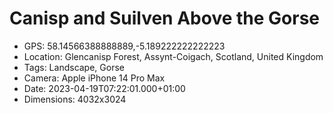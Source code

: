 # Canisp and Suilven Above the Gorse

- GPS: 58.14566388888889,-5.189222222222223
- Location: Glencanisp Forest, Assynt-Coigach, Scotland, United Kingdom
- Tags: Landscape, Gorse
- Camera: Apple iPhone 14 Pro Max
- Date: 2023-04-19T07:22:01.000+01:00
- Dimensions: 4032x3024
